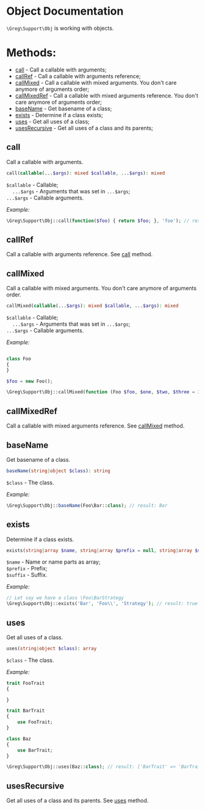 # Object Documentation

`\Greg\Support\Obj` is working with objects.

# Methods:

* [call](#call) - Call a callable with arguments;
* [callRef](#callRef) - Call a callable with arguments reference;
* [callMixed](#callMixed) - Call a callable with mixed arguments. You don't care anymore of arguments order;
* [callMixedRef](#callMixedRef) - Call a callable with mixed arguments reference. You don't care anymore of arguments order;
* [baseName](#baseName) - Get basename of a class;
* [exists](#exists) - Determine if a class exists;
* [uses](#uses) - Get all uses of a class;
* [usesRecursive](#usesRecursive) - Get all uses of a class and its parents;

## call

Call a callable with arguments.

```php
call(callable(...$args): mixed $callable, ...$args): mixed
```

`$callable` - Callable;  
&nbsp;&nbsp;&nbsp;&nbsp;`...$args` - Arguments that was set in `...$args`;  
`...$args` - Callable arguments.

_Example:_

```php
\Greg\Support\Obj::call(function($foo) { return $foo; }, 'foo'); // result: foo
```

## callRef

Call a callable with arguments reference. See [call](#call) method.

## callMixed

Call a callable with mixed arguments. You don't care anymore of arguments order.

```php
callMixed(callable(...$args): mixed $callable, ...$args): mixed
```

`$callable` - Callable;  
&nbsp;&nbsp;&nbsp;&nbsp;`...$args` - Arguments that was set in `...$args`;  
`...$args` - Callable arguments.

_Example:_

```php

class Foo
{
}

$foo = new Foo();

\Greg\Support\Obj::callMixed(function (Foo $foo, $one, $two, $three = 3) { return func_get_args(); }, 1, $foo, 2); // result: [Foo, 1, 2]
```

## callMixedRef

Call a callable with mixed arguments reference. See [callMixed](#callmixed) method.

## baseName

Get basename of a class.

```php
baseName(string|object $class): string
```

`$class` - The class.

_Example:_

```php
\Greg\Support\Obj::baseName(Foo\Bar::class); // result: Bar
```

## exists

Determine if a class exists.

```php
exists(string|array $name, string|array $prefix = null, string|array $suffix = null): boolean
```

`$name` - Name or name parts as array;  
`$prefix` - Prefix;  
`$suffix` - Suffix.

_Example:_

```php
// Let say we have a class \Foo\BarStrategy
\Greg\Support\Obj::exists('Bar', 'Foo\\', 'Strategy'); // result: true
```

## uses

Get all uses of a class.

```php
uses(string|object $class): array
```

`$class` - The class.

_Example:_

```php
trait FooTrait
{

}

trait BarTrait
{
    use FooTrait;
}

class Baz
{
    use BarTrait;
}

\Greg\Support\Obj::uses(Baz::class); // result: ['BarTrait' => 'BarTrait', 'FooTrait' => 'FooTrait']
```

## usesRecursive

Get all uses of a class and its parents. See [uses](#uses) method.
